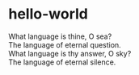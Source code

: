 # hello-world

What language is thine, O sea?  
The language of eternal question.  
What language is thy answer, O sky?  
The language of eternal silence.  

